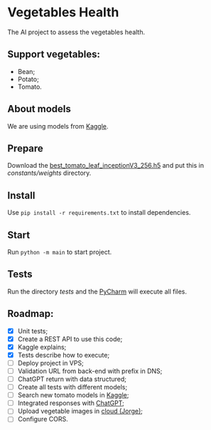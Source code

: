 # Vegetables Health
The AI project to assess the vegetables health.

## Support vegetables:
- Bean;
- Potato;
- Tomato.

## About models
We are using models from [Kaggle](https://www.kaggle.com).

## Prepare
Download the [best_tomato_leaf_inceptionV3_256.h5](https://cdn.discordapp.com/attachments/1073387782757695539/1210385802207432785/best_tomato_leaf_inceptionV3_256.h5?ex=65ea5e9f&is=65d7e99f&hm=e428e43e4d621f0de308f2d7d3e248884494d70025ff8d2a2bbcb924cdf0c7a6&) and put this in _constants/weights_ directory.

## Install
Use `pip install -r requirements.txt` to install dependencies.

## Start
Run `python -m main` to start project.

## Tests
Run the directory _tests_ and the [PyCharm](https://www.jetbrains.com/pycharm) will execute all files.

## Roadmap:
- [X] Unit tests;
- [X] Create a REST API to use this code;
- [X] Kaggle explains;
- [X] Tests describe how to execute;
- [ ] Deploy project in VPS;
- [ ] Validation URL from back-end with prefix in DNS;
- [ ] ChatGPT return with data structured;
- [ ] Create all tests with different models;
- [ ] Search new tomato models in [Kaggle](https://www.kaggle.com);
- [ ] Integrated responses with [ChatGPT](https://chat.openai.com);
- [ ] Upload vegetable images in [cloud (Jorge)](https://cloud.ibm.com);
- [ ] Configure CORS.
